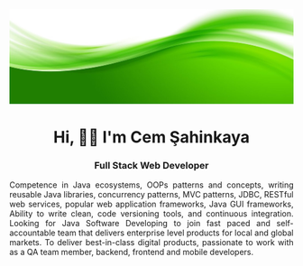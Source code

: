 <img src="https://github.com/mightyforever74/mightyforever74/blob/main/banner.jpg?raw=true">

<h1 align="center"> Hi, ✍🏾 I'm Cem Şahinkaya </h1>

<h3 align="center">Full Stack Web Developer </h3>

<p align="justify">Competence in Java ecosystems, OOPs patterns and concepts, writing reusable Java libraries, concurrency patterns, MVC patterns, JDBC, RESTful web services, popular web application frameworks, Java GUI frameworks, Ability to write clean, code versioning tools, and continuous integration.
Looking for Java Software Developing to join fast paced and self-accountable team that delivers enterprise level products for local and global markets. 
To deliver best-in-class digital products, passionate to work with as a QA team member, backend, frontend and mobile developers.</p>
